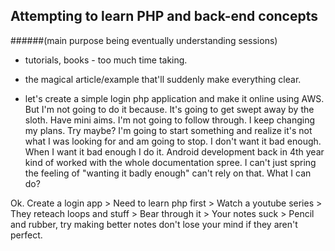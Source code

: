 ## Attempting to learn PHP and back-end concepts 
######(main purpose being eventually understanding sessions)

- tutorials, books - too much time taking.
- the magical article/example that'll suddenly make everything clear.

- let's create a simple login php application and make it online using AWS. But I'm not going to do it because. It's going to get swept away by the sloth. Have mini aims. I'm not going to follow through. I keep changing my plans. Try maybe? I'm going to start something and realize it's not what I was looking for and am going to stop. I don't want it bad enough. When I want it bad enough I do it. Android development back in 4th year kind of worked with the whole documentation spree. I can't just spring the feeling of "wanting it badly enough" can't rely on that. What I can do? 

Ok. Create a login app > Need to learn php first > Watch a youtube series > They reteach loops and stuff > Bear through it > Your notes suck > Pencil and rubber, try making better notes don't lose your mind if they aren't perfect.
